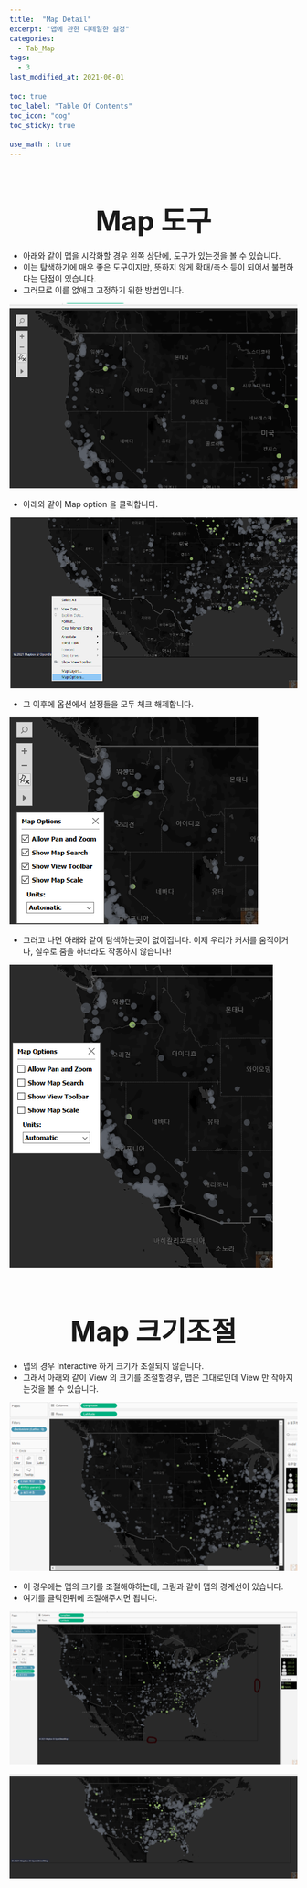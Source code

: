 ```yaml
---
title:  "Map Detail"
excerpt: "맵에 관한 디테일한 설정"
categories:
  - Tab_Map
tags:
  - 3
last_modified_at: 2021-06-01

toc: true
toc_label: "Table Of Contents"
toc_icon: "cog"
toc_sticky: true

use_math : true
---
```


<br>

# <center><font size="15"> Map 도구 </font></center>

- 아래와 같이 맵을 시각화할 경우 왼쪽 상단에, 도구가 있는것을 볼 수 있습니다. 
- 이는 탐색하기에 매우 좋은 도구이지만, 뜻하지 않게 확대/축소 등이 되어서 불편하다는 단점이 있습니다.
- 그러므로 이를 없애고 고정하기 위한 방법입니다.

![png](/assets/images/Tab_Map/8_1.png)

- 아래와 같이 Map option 을 클릭합니다.

![png](/assets/images/Tab_Map/8_2.png)

- 그 이후에 옵션에서 설정들을 모두 체크 해제합니다.

![png](/assets/images/Tab_Map/8_3.png)

- 그러고 나면 아래와 같이 탐색하는곳이 없어집니다. 이제 우리가 커서를 움직이거나, 실수로 줌을 하더라도 작동하지 않습니다! 

![png](/assets/images/Tab_Map/8_4.png)

<br>

# <center><font size="15"> Map 크기조절 </font></center>

- 맵의 경우 Interactive 하게 크기가 조절되지 않습니다.
- 그래서 아래와 같이 View 의 크기를 조절할경우, 맵은 그대로인데 View 만 작아지는것을 볼 수 있습니다.

![png](/assets/images/Tab_Map/8_5.png)

- 이 경우에는 맵의 크기를 조절해야하는데, 그림과 같이 맵의 경계선이 있습니다.
- 여기를 클릭한뒤에 조절해주시면 됩니다.

![png](/assets/images/Tab_Map/8_6.png)

![png](/assets/images/Tab_Map/8_7.png)

